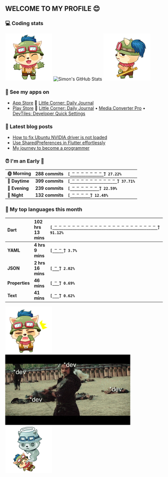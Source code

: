 ## WELCOME TO MY PROFILE 😊

### 💻 Coding stats

![](https://raw.githubusercontent.com/simonpham/simonpham/master/assets/images/5kiur.gif) ![Simon's GitHub Stats](https://github-readme-stats-obu2qdcs2.vercel.app/api?username=simonpham) ![](https://raw.githubusercontent.com/simonpham/simonpham/master/assets/images/6kiur.gif)

### 📱 See my apps on

- [App Store](https://apps.apple.com/ge/developer/cuong-pham/id1633011944) 🍎 [Little Corner: Daily Journal](https://apps.apple.com/ge/app/little-corner-daily-journal/id1633011942)
- [Play Store](https://play.google.com/store/apps/dev?id=8748015601074315583) 🤖 [Little Corner: Daily Journal](https://play.google.com/store/apps/details?id=com.github.simonpham.littlecorner) • [Media Converter Pro](https://play.google.com/store/apps/details?id=com.github.khangnt.mcp) • [DevTiles: Developer Quick Settings](https://play.google.com/store/apps/details?id=com.github.simonpham.devtiles)

### 📘 Latest blog posts

<!-- BLOG-POST-LIST:START -->
- [How to fix Ubuntu NVIDIA driver is not loaded](https://simondev.medium.com/how-to-fix-ubuntu-nvidia-driver-is-not-loaded-779713f94989?source=rss-211d7b4ab874------2)
- [Use SharedPreferences in Flutter effortlessly](https://simondev.medium.com/use-sharedpreferences-in-flutter-effortlessly-835bba8f7418?source=rss-211d7b4ab874------2)
- [My journey to become a programmer](https://simondev.medium.com/my-journey-to-become-a-programmer-107bc14fd8e8?source=rss-211d7b4ab874------2)
<!-- BLOG-POST-LIST:END -->

<!--START_SECTION:waka-->
### ⏰ I'm an Early 🐤


|**🌞 Morning**|**288 commits**|**`[̲̅_̲̅_̲̅_̲̅_̲̅_̲̅_̲̅_̲̅] 27.22%`**| 
|:-|:-|:-| 
|**🌆 Daytime**|**399 commits**|**`[̲̅_̲̅_̲̅_̲̅_̲̅_̲̅_̲̅_̲̅_̲̅_̲̅_̲̅] 37.71%`**| 
|**🌃 Evening**|**239 commits**|**`[̲̅_̲̅_̲̅_̲̅_̲̅_̲̅_̲̅] 22.59%`**| 
|**🌙 Night**|**132 commits**|**`[̲̅_̲̅_̲̅_̲̅_̲̅] 12.48%`**|



### 💬  My top languages this month 


|**Dart**|**102 hrs 13 mins**|**`[̲̅_̲̅_̲̅_̲̅_̲̅_̲̅_̲̅_̲̅_̲̅_̲̅_̲̅_̲̅_̲̅_̲̅_̲̅_̲̅_̲̅_̲̅_̲̅_̲̅_̲̅_̲̅_̲̅_̲̅] 91.12%`**| 
|:-|:-|:-| 
|**YAML**|**4 hrs 9 mins**|**`[̲̅_̲̅_̲̅] 3.7%`**| 
|**JSON**|**2 hrs 16 mins**|**`[̲̅_̲̅] 2.02%`**| 
|**Properties**|**46 mins**|**`[̲̅_̲̅] 0.69%`**| 
|**Text**|**41 mins**|**`[̲̅_̲̅] 0.62%`**|




<!--END_SECTION:waka-->


![](https://raw.githubusercontent.com/simonpham/simonpham/master/assets/images/20kiur.gif) ![](https://github.com/simonpham/simonpham/raw/master/assets/images/bug.gif) ![](https://raw.githubusercontent.com/simonpham/simonpham/master/assets/images/9kiur.gif)

